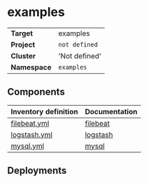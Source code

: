 # examples

|||
| --- | --- |
| **Target** | examples |
| **Project**     | `not defined`|
| **Cluster**     |  'Not defined'  |
| **Namespace**   | `examples` |

## Components
| Inventory definition | Documentation |
| --- | --- |
|[filebeat.yml](../../inventory/classes/components/filebeat.yml)| [filebeat](filebeat-readme.md)|
|[logstash.yml](../../inventory/classes/components/logstash.yml)| [logstash](logstash-readme.md)|
|[mysql.yml](../../inventory/classes/components/mysql.yml)| [mysql](mysql-readme.md)|

## Deployments
